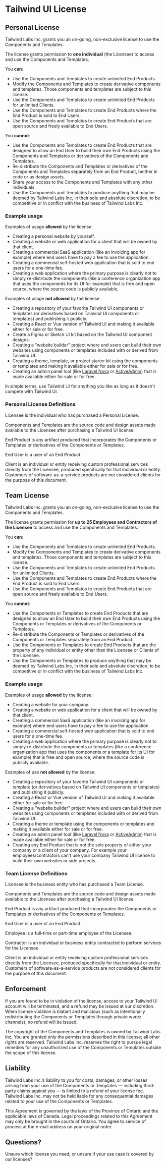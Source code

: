 # Tailwind UI License

## Personal License

Tailwind Labs Inc. grants you an on-going, non-exclusive license to use the Components and Templates.

The license grants permission to **one individual** (the Licensee) to access and use the Components and Templates.

You **can**:

- Use the Components and Templates to create unlimited End Products.
- Modify the Components and Templates to create derivative components and templates. Those components and templates are subject to this license.
- Use the Components and Templates to create unlimited End Products for unlimited Clients.
- Use the Components and Templates to create End Products where the End Product is sold to End Users.
- Use the Components and Templates to create End Products that are open source and freely available to End Users.

You **cannot**:

- Use the Components and Templates to create End Products that are designed to allow an End User to build their own End Products using the Components and Templates or derivatives of the Components and Templates.
- Re-distribute the Components and Templates or derivatives of the Components and Templates separately from an End Product, neither in code or as design assets.
- Share your access to the Components and Templates with any other individuals.
- Use the Components and Templates to produce anything that may be deemed by Tailwind Labs Inc, in their sole and absolute discretion, to be competitive or in conflict with the business of Tailwind Labs Inc.

### Example usage

Examples of usage **allowed** by the license:

- Creating a personal website by yourself.
- Creating a website or web application for a client that will be owned by that client.
- Creating a commercial SaaS application (like an invoicing app for example) where end users have to pay a fee to use the application.
- Creating a commercial self-hosted web application that is sold to end users for a one-time fee.
- Creating a web application where the primary purpose is clearly not to simply re-distribute the components (like a conference organization app that uses the components for its UI for example) that is free and open source, where the source code is publicly available.

Examples of usage **not allowed** by the license:

- Creating a repository of your favorite Tailwind UI components or templates (or derivatives based on Tailwind UI components or templates) and publishing it publicly.
- Creating a React or Vue version of Tailwind UI and making it available either for sale or for free.
- Create a Figma or Sketch UI kit based on the Tailwind UI component designs.
- Creating a "website builder" project where end users can build their own websites using components or templates included with or derived from Tailwind UI.
- Creating a theme, template, or project starter kit using the components or templates and making it available either for sale or for free.
- Creating an admin panel tool (like [Laravel Nova](https://nova.laravel.com/) or [ActiveAdmin](https://activeadmin.info/)) that is made available either for sale or for free.

In simple terms, use Tailwind UI for anything you like as long as it doesn't compete with Tailwind UI.

### Personal License Definitions

Licensee is the individual who has purchased a Personal License.

Components and Templates are the source code and design assets made available to the Licensee after purchasing a Tailwind UI license.

End Product is any artifact produced that incorporates the Components or Templates or derivatives of the Components or Templates.

End User is a user of an End Product.

Client is an individual or entity receiving custom professional services directly from the Licensee, produced specifically for that individual or entity. Customers of software-as-a-service products are not considered clients for the purpose of this document.

## Team License

Tailwind Labs Inc. grants you an on-going, non-exclusive license to use the Components and Templates.

The license grants permission for **up to 25 Employees and Contractors of the Licensee** to access and use the Components and Templates.

You **can**:

- Use the Components and Templates to create unlimited End Products.
- Modify the Components and Templates to create derivative components and templates. Those components and templates are subject to this license.
- Use the Components and Templates to create unlimited End Products for unlimited Clients.
- Use the Components and Templates to create End Products where the End Product is sold to End Users.
- Use the Components and Templates to create End Products that are open source and freely available to End Users.

You **cannot**:

- Use the Components or Templates to create End Products that are designed to allow an End User to build their own End Products using the Components or Templates or derivatives of the Components or Templates.
- Re-distribute the Components or Templates or derivatives of the Components or Templates separately from an End Product.
- Use the Components or Templates to create End Products that are the property of any individual or entity other than the Licensee or Clients of the Licensee.
- Use the Components or Templates to produce anything that may be deemed by Tailwind Labs Inc, in their sole and absolute discretion, to be competitive or in conflict with the business of Tailwind Labs Inc.

### Example usage

Examples of usage **allowed** by the license:

- Creating a website for your company.
- Creating a website or web application for a client that will be owned by that client.
- Creating a commercial SaaS application (like an invoicing app for example) where end users have to pay a fee to use the application.
- Creating a commercial self-hosted web application that is sold to end users for a one-time fee.
- Creating a web application where the primary purpose is clearly not to simply re-distribute the components or templates (like a conference organization app that uses the components or a template for its UI for example) that is free and open source, where the source code is publicly available.

Examples of use **not allowed** by the license:

- Creating a repository of your favorite Tailwind UI components or template (or derivatives based on Tailwind UI components or templates) and publishing it publicly.
- Creating a React or Vue version of Tailwind UI and making it available either for sale or for free.
- Creating a "website builder" project where end users can build their own websites using components or templates included with or derived from Tailwind UI.
- Creating a theme or template using the components or templates and making it available either for sale or for free.
- Creating an admin panel tool (like [Laravel Nova](https://nova.laravel.com/) or [ActiveAdmin](https://activeadmin.info/)) that is made available either for sale or for free.
- Creating any End Product that is not the sole property of either your company or a client of your company. For example your employees/contractors can't use your company Tailwind UI license to build their own websites or side projects.

### Team License Definitions

Licensee is the business entity who has purchased a Team License.

Components and Templates are the source code and design assets made available to the Licensee after purchasing a Tailwind UI license.

End Product is any artifact produced that incorporates the Components or Templates or derivatives of the Components or Templates.

End User is a user of an End Product.

Employee is a full-time or part-time employee of the Licensee.

Contractor is an individual or business entity contracted to perform services for the Licensee.

Client is an individual or entity receiving custom professional services directly from the Licensee, produced specifically for that individual or entity. Customers of software-as-a-service products are not considered clients for the purpose of this document.

## Enforcement

If you are found to be in violation of the license, access to your Tailwind UI account will be terminated, and a refund may be issued at our discretion. When license violation is blatant and malicious (such as intentionally redistributing the Components or Templates through private warez channels), no refund will be issued.

The copyright of the Components and Templates is owned by Tailwind Labs Inc. You are granted only the permissions described in this license; all other rights are reserved. Tailwind Labs Inc. reserves the right to pursue legal remedies for any unauthorized use of the Components or Templates outside the scope of this license.

## Liability

Tailwind Labs Inc.’s liability to you for costs, damages, or other losses arising from your use of the Components or Templates — including third-party claims against you — is limited to a refund of your license fee. Tailwind Labs Inc. may not be held liable for any consequential damages related to your use of the Components or Templates.

This Agreement is governed by the laws of the Province of Ontario and the applicable laws of Canada. Legal proceedings related to this Agreement may only be brought in the courts of Ontario. You agree to service of process at the e-mail address on your original order.

## Questions?

Unsure which license you need, or unsure if your use case is covered by our licenses?
